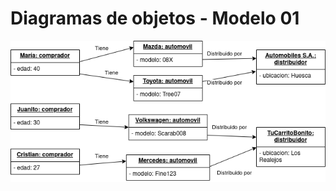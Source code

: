 # Diagramas de objetos - Modelo 01

<div align=center>

![img](./diagrama-objetos-automoviles.drawio.png)

</div>